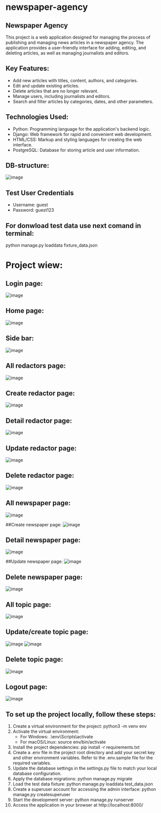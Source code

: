 # newspaper-agency
## Newspaper Agency

This project is a web application designed for managing the process of publishing and managing news articles in a newspaper agency. The application provides a user-friendly interface for adding, editing, and deleting articles, as well as managing journalists and editors.

## Key Features:
- Add new articles with titles, content, authors, and categories.
- Edit and update existing articles.
- Delete articles that are no longer relevant.
- Manage users, including journalists and editors.
- Search and filter articles by categories, dates, and other parameters.

## Technologies Used:
- Python: Programming language for the application's backend logic.
- Django: Web framework for rapid and convenient web development.
- HTML/CSS: Markup and styling languages for creating the web interface.
- PostgreSQL: Database for storing article and user information.

## DB-structure: 
![image](https://github.com/MaksNochvai/newspaper-agency/assets/123680608/a61e3420-482f-40ba-99db-3cb94edec589)

## Test User Credentials

- Username: guest
- Password: guest123

## For donwload test data use next comand in terminal:
python manage.py loaddata fixture_data.json

# Project wiew: 

## Login page:
![image](https://github.com/MaksNochvai/newspaper-agency/assets/123680608/dccc9713-d050-47d6-8ac5-cbf57d223d18)

## Home page:
![image](https://github.com/MaksNochvai/newspaper-agency/assets/123680608/0c078405-efc5-4e1b-ac20-c5942cce284a)

## Side bar:
![image](https://github.com/MaksNochvai/newspaper-agency/assets/123680608/1730f4a6-eed7-47b2-90ad-693033908e57)

## All redactors page:
![image](https://github.com/MaksNochvai/newspaper-agency/assets/123680608/57470c02-2b83-4768-9bd7-2ca9e73bd246)

## Create redactor page:
![image](https://github.com/MaksNochvai/newspaper-agency/assets/123680608/b303b2fb-bf35-4f4b-ac29-449889f40bf6)

## Detail redactor page:
![image](https://github.com/MaksNochvai/newspaper-agency/assets/123680608/0acb047c-215d-4efa-aa9d-0d387bb703c4)

## Update redactor page:
![image](https://github.com/MaksNochvai/newspaper-agency/assets/123680608/107ecf22-5183-48c3-9914-60f90f1e3048)

## Delete redactor page:
![image](https://github.com/MaksNochvai/newspaper-agency/assets/123680608/8a9f1b1c-0445-4fe1-9f75-3485bdfa57ec)

## All newspaper page:
![image](https://github.com/MaksNochvai/newspaper-agency/assets/123680608/e87318ce-a621-4416-ad7a-b28e3463d6c8)

##Create newspaper page:
![image](https://github.com/MaksNochvai/newspaper-agency/assets/123680608/28fa2971-2a5f-43cd-8eda-a9f75fafc004)

## Detail newspaper page:
![image](https://github.com/MaksNochvai/newspaper-agency/assets/123680608/0f717d6c-3a00-4f57-b5a5-8aafb4e59d94)

##Update newspaper page:
![image](https://github.com/MaksNochvai/newspaper-agency/assets/123680608/7bfc405c-d9dd-4a74-98c4-8bb21119d64e)

## Delete newspaper page:
![image](https://github.com/MaksNochvai/newspaper-agency/assets/123680608/d2e8d35e-7d28-44c9-91ac-beccf718eae3)

## All topic page:
![image](https://github.com/MaksNochvai/newspaper-agency/assets/123680608/26f4e24f-04bb-4f78-9ddc-a8d5db89edba)

## Update/create topic page:
![image](https://github.com/MaksNochvai/newspaper-agency/assets/123680608/e7d62b47-9633-42a9-9856-cb73fa18f1d7)
![image](https://github.com/MaksNochvai/newspaper-agency/assets/123680608/75390263-b1f7-41fc-b914-465c2f5a9523)

## Delete topic page:
![image](https://github.com/MaksNochvai/newspaper-agency/assets/123680608/473b5c0a-3679-4f96-aa44-0b7654319074)

## Logout page:
![image](https://github.com/MaksNochvai/newspaper-agency/assets/123680608/8cef3d54-fa50-4440-bcb7-d57d7e002fe3)

## To set up the project locally, follow these steps:

1. Create a virtual environment for the project: python3 -m venv env
2. Activate the virtual environment:
   - For Windows: .\env\Scripts\activate
   - For macOS/Linux: source env/bin/activate
3. Install the project dependencies: pip install -r requirements.txt
4. Create a .env file in the project root directory and add your secret key and other environment variables. Refer to the .env.sample file for the required variables.
5. Update the database settings in the settings.py file to match your local database configuration.
6. Apply the database migrations: python manage.py migrate
7. Load the test data fixture: python manage.py loaddata test_data.json
8. Create a superuser account for accessing the admin interface: python manage.py createsuperuser
9. Start the development server: python manage.py runserver
10. Access the application in your browser at http://localhost:8000/
